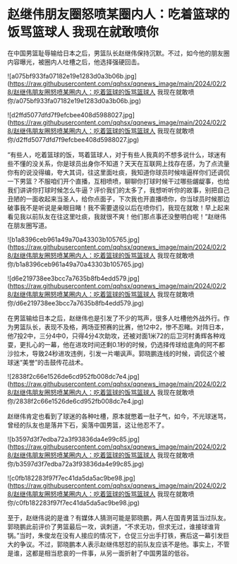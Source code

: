 # 赵继伟朋友圈怒喷某圈内人：吃着篮球的饭骂篮球人 我现在就敢喷你

在中国男篮耻辱输给日本之后，男篮队长赵继伟保持沉默。不过，如今他的朋友圈内容曝光，被圈内人吐槽之后，他选择强硬回击。

![a075bf933fa07182e19e1283d0a3b06b.jpg](https://raw.githubusercontent.com/qqhsx/qqnews_image/main/2024/02/28/赵继伟朋友圈怒喷某圈内人：吃着篮球的饭骂篮球人 我现在就敢喷你/a075bf933fa07182e19e1283d0a3b06b.jpg)

![d2ffd5077dfd7f9efcbee408d5988027.jpg](https://raw.githubusercontent.com/qqhsx/qqnews_image/main/2024/02/28/赵继伟朋友圈怒喷某圈内人：吃着篮球的饭骂篮球人 我现在就敢喷你/d2ffd5077dfd7f9efcbee408d5988027.jpg)

“有些人，吃着篮球的饭，骂着篮球人，对于有些人我真的不想多说什么，球迷有些不懂的没关系，你是球员出身你不知道？天天在互联网上找存在感，为了点流量你有的说没得编，夸大其词，往这里面吐痰，我知道你球员时候啥逼样你们还调侃一下男篮？不服咱们开个直播，互相喷喷，聊聊你打球时候干过哪些龌龊事，也给我们讲讲你打球时候怎么牛逼？评价我们的太多了，我想听听你的故事，别把自己丑陋的一面收起来当圣人，给你点面子，下次我也开直播喷你，你当球员时候那边破事我不是听说是亲眼目睹！我不需要退役以后在喷你们，我现在就敢！早上起来看见我以前队友在往这里吐痰，我就很不爽！他们那点事还没整明白呢！”赵继伟在朋友圈写道。

![b1a8396ceb961a49a70a43303b105765.jpg](https://raw.githubusercontent.com/qqhsx/qqnews_image/main/2024/02/28/赵继伟朋友圈怒喷某圈内人：吃着篮球的饭骂篮球人 我现在就敢喷你/b1a8396ceb961a49a70a43303b105765.jpg)

![d6e219738ee3bcc7a7635b8fb4edd579.jpg](https://raw.githubusercontent.com/qqhsx/qqnews_image/main/2024/02/28/赵继伟朋友圈怒喷某圈内人：吃着篮球的饭骂篮球人 我现在就敢喷你/d6e219738ee3bcc7a7635b8fb4edd579.jpg)

在男篮输给日本之后，赵继伟也是引发了不少的骂声，很多人吐槽他外战外行。作为男篮队长，表现不及格，两场亚预赛的比赛，他12中2，惨不忍睹。对阵日本，他7投2中，三分4中0，只得4分4次助攻，还被对面1米72的后卫河村勇辉各种戏耍，更扎心的一幕，他在进攻时间还剩0.1秒的时候，仍选择传球给底角的阿不都沙拉木，导致24秒进攻违例，引发一片嘲讽声。郭晓鹏连线的时候，调侃这个被球迷“美誉”的击鼓传花战术。

![2838f2c66e1526de6cd952fb008dc7e4.jpg](https://raw.githubusercontent.com/qqhsx/qqnews_image/main/2024/02/28/赵继伟朋友圈怒喷某圈内人：吃着篮球的饭骂篮球人 我现在就敢喷你/2838f2c66e1526de6cd952fb008dc7e4.jpg)

赵继伟肯定也看到了球迷的各种吐槽，原本就憋着一肚子气，如今，不光球迷骂，曾经的队友也是落井下石，奚落中国男篮，这让他忍不了。

![b3597d3f7edba72a3f93836da4e99c85.jpg](https://raw.githubusercontent.com/qqhsx/qqnews_image/main/2024/02/28/赵继伟朋友圈怒喷某圈内人：吃着篮球的饭骂篮球人 我现在就敢喷你/b3597d3f7edba72a3f93836da4e99c85.jpg)

![c0fb182283f97f7ec41da5da5ac9be98.jpg](https://raw.githubusercontent.com/qqhsx/qqnews_image/main/2024/02/28/赵继伟朋友圈怒喷某圈内人：吃着篮球的饭骂篮球人 我现在就敢喷你/c0fb182283f97f7ec41da5da5ac9be98.jpg)

至于，赵继伟说的是谁？有媒体人猜测可能是郭晓鹏，两人在国青男篮当过队友。郭晓鹏此前评价了男篮最后一攻，讽刺道，“不求无功，但求无过，谁接球谁背锅。”当时，朱俊龙在没有人接应的情况下，仓促三分出手打铁，赛后这一幕引发巨大的争议。不过，郭晓鹏本人表示赵继伟怒怼的前队友应该不是他。事实上，不管是谁，这都是相当悲哀的一件事，从另一面折射了中国男篮的低谷。

